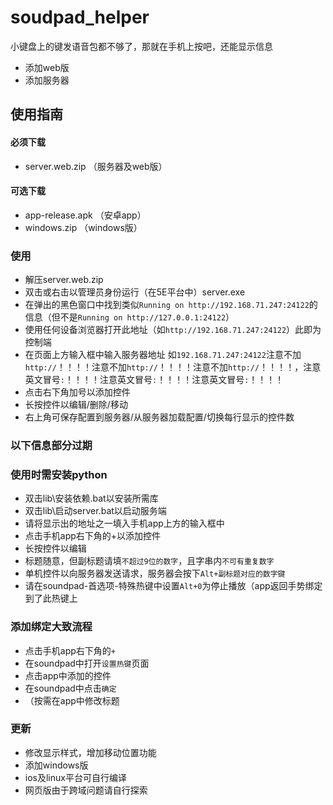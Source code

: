 # soudpad_helper
小键盘上的键发语音包都不够了，那就在手机上按吧，还能显示信息
- 添加web版
- 添加服务器
## 使用指南
#### 必须下载
- server.web.zip （服务器及web版）
#### 可选下载
- app-release.apk （安卓app）
- windows.zip （windows版）

### 使用
- 解压server.web.zip
- 双击或右击以管理员身份运行（在5E平台中）server.exe
- 在弹出的黑色窗口中找到类似`Running on http://192.168.71.247:24122`的信息（但不是`Running on http://127.0.0.1:24122`）
- 使用任何设备浏览器打开此地址（如`http://192.168.71.247:24122`）此即为控制端
- 在页面上方输入框中输入服务器地址 如`192.168.71.247:24122`注意不加`http://`！！！！注意不加`http://`！！！！注意不加`http://`！！！！，注意英文冒号`:`！！！！注意英文冒号`:`！！！！注意英文冒号`:`！！！！
- 点击右下角加号以添加控件
- 长按控件以编辑/删除/移动
- 右上角可保存配置到服务器/从服务器加载配置/切换每行显示的控件数
  

### 以下信息部分过期
### 使用时需安装python
- 双击lib\安装依赖.bat以安装所需库
- 双击lib\启动server.bat以启动服务端
- 请将显示出的地址之一填入手机app上方的输入框中
- 点击手机app右下角的+以添加控件
- 长按控件以编辑
- 标题随意，但副标题请填`不超过9位的数字`，且字串内`不可有重复数字`
- 单机控件以向服务器发送请求，服务器会按下`Alt+副标题对应的数字键`
- 请在soundpad-首选项-特殊热键中设置`Alt+0`为停止播放（app返回手势绑定到了此热键上
### 添加绑定大致流程
- 点击手机app右下角的`+`
- 在soundpad中打开`设置热键`页面
- 点击app中添加的控件
- 在soundpad中点击`确定`
- （按需在app中修改标题
### 更新
- 修改显示样式，增加移动位置功能
- 添加windows版
- ios及linux平台可自行编译
- 网页版由于跨域问题请自行探索
